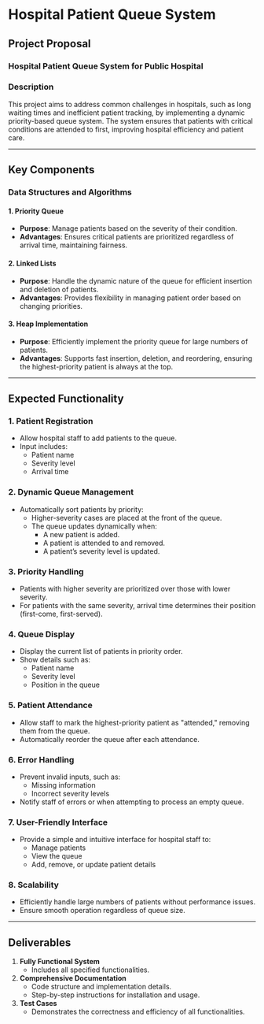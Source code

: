 # Hospital Patient Queue System

## Project Proposal

### Hospital Patient Queue System for Public Hospital

### Description
This project aims to address common challenges in hospitals, such as long waiting times and inefficient patient tracking, by implementing a dynamic priority-based queue system. The system ensures that patients with critical conditions are attended to first, improving hospital efficiency and patient care.

---

## Key Components

### Data Structures and Algorithms

#### 1. Priority Queue
- **Purpose**: Manage patients based on the severity of their condition.
- **Advantages**: Ensures critical patients are prioritized regardless of arrival time, maintaining fairness.

#### 2. Linked Lists
- **Purpose**: Handle the dynamic nature of the queue for efficient insertion and deletion of patients.
- **Advantages**: Provides flexibility in managing patient order based on changing priorities.

#### 3. Heap Implementation
- **Purpose**: Efficiently implement the priority queue for large numbers of patients.
- **Advantages**: Supports fast insertion, deletion, and reordering, ensuring the highest-priority patient is always at the top.

---

## Expected Functionality

### 1. Patient Registration
- Allow hospital staff to add patients to the queue.
- Input includes:
  - Patient name
  - Severity level
  - Arrival time

### 2. Dynamic Queue Management
- Automatically sort patients by priority:
  - Higher-severity cases are placed at the front of the queue.
  - The queue updates dynamically when:
    - A new patient is added.
    - A patient is attended to and removed.
    - A patient’s severity level is updated.

### 3. Priority Handling
- Patients with higher severity are prioritized over those with lower severity.
- For patients with the same severity, arrival time determines their position (first-come, first-served).

### 4. Queue Display
- Display the current list of patients in priority order.
- Show details such as:
  - Patient name
  - Severity level
  - Position in the queue

### 5. Patient Attendance
- Allow staff to mark the highest-priority patient as "attended," removing them from the queue.
- Automatically reorder the queue after each attendance.

### 6. Error Handling
- Prevent invalid inputs, such as:
  - Missing information
  - Incorrect severity levels
- Notify staff of errors or when attempting to process an empty queue.

### 7. User-Friendly Interface
- Provide a simple and intuitive interface for hospital staff to:
  - Manage patients
  - View the queue
  - Add, remove, or update patient details

### 8. Scalability
- Efficiently handle large numbers of patients without performance issues.
- Ensure smooth operation regardless of queue size.

---

## Deliverables

1. **Fully Functional System**
   - Includes all specified functionalities.
2. **Comprehensive Documentation**
   - Code structure and implementation details.
   - Step-by-step instructions for installation and usage.
3. **Test Cases**
   - Demonstrates the correctness and efficiency of all functionalities.

